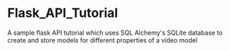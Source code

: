 # Flask_API_Tutorial
A sample flask API tutorial which uses SQL Alchemy's SQLite database to create and store models for different properties of a video model
